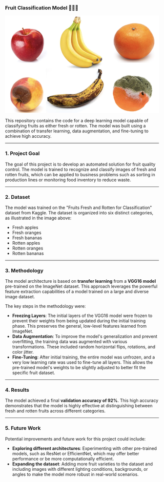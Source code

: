 ### **Fruit Classification Model** 🍎🍊🍌

[![Fresh and Rotten Fruits](images/fruits.png)](images/fruits.png)

This repository contains the code for a deep learning model capable of classifying fruits as either fresh or rotten. The model was built using a combination of transfer learning, data augmentation, and fine-tuning to achieve high accuracy.

***

### **1. Project Goal**

The goal of this project is to develop an automated solution for fruit quality control. The model is trained to recognize and classify images of fresh and rotten fruits, which can be applied to business problems such as sorting in production lines or monitoring food inventory to reduce waste.

***

### **2. Dataset**

The model was trained on the "Fruits Fresh and Rotten for Classification" dataset from Kaggle. The dataset is organized into six distinct categories, as illustrated in the image above:

* Fresh apples
* Fresh oranges
* Fresh bananas
* Rotten apples
* Rotten oranges
* Rotten bananas

***

### **3. Methodology**

The model architecture is based on **transfer learning** from a **VGG16 model** pre-trained on the ImageNet dataset. This approach leverages the powerful feature extraction capabilities of a model trained on a large and diverse image dataset.

The key steps in the methodology were:

* **Freezing Layers**: The initial layers of the VGG16 model were frozen to prevent their weights from being updated during the initial training phase. This preserves the general, low-level features learned from ImageNet.
* **Data Augmentation**: To improve the model's generalization and prevent overfitting, the training data was augmented with various transformations. These included random horizontal flips, rotations, and color jitter.
* **Fine-Tuning**: After initial training, the entire model was unfrozen, and a very low learning rate was used to fine-tune all layers. This allows the pre-trained model's weights to be slightly adjusted to better fit the specific fruit dataset.

***

### **4. Results**

The model achieved a final **validation accuracy of 92%**. This high accuracy demonstrates that the model is highly effective at distinguishing between fresh and rotten fruits across different categories.

***

### **5. Future Work**

Potential improvements and future work for this project could include:

* **Exploring different architectures**: Experimenting with other pre-trained models, such as ResNet or EfficientNet, which may offer better performance or be more computationally efficient.
* **Expanding the dataset**: Adding more fruit varieties to the dataset and including images with different lighting conditions, backgrounds, or angles to make the model more robust in real-world scenarios.
